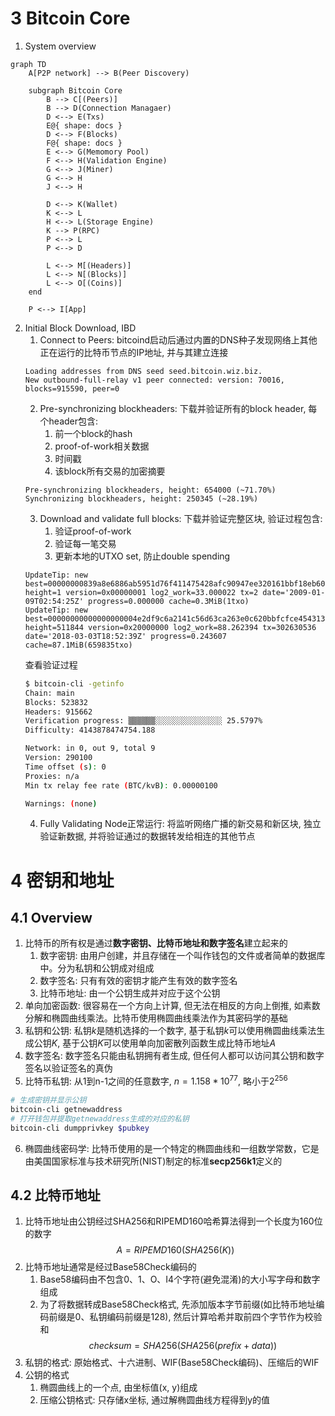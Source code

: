 # 3 Bitcoin Core
1. System overview
```mermaid
graph TD
    A[P2P network] --> B(Peer Discovery)

    subgraph Bitcoin Core
        B --> C[(Peers)]
        B --> D(Connection Managaer)
        D <--> E(Txs)
        E@{ shape: docs }
        D <--> F(Blocks)
        F@{ shape: docs }
        E <--> G(Memomory Pool)
        F <--> H(Validation Engine)
        G <--> J(Miner)
        G <--> H
        J <--> H

        D <--> K(Wallet)
        K <--> L
        H <--> L(Storage Engine)
        K --> P(RPC)
        P <--> L
        P <--> D

        L <--> M[(Headers)]
        L <--> N[(Blocks)]
        L <--> O[(Coins)]
    end

    P <--> I[App]
```

2. Initial Block Download, IBD
    1. Connect to Peers: bitcoind启动后通过内置的DNS种子发现网络上其他正在运行的比特币节点的IP地址, 并与其建立连接
    ```log
    Loading addresses from DNS seed seed.bitcoin.wiz.biz.
    New outbound-full-relay v1 peer connected: version: 70016, blocks=915590, peer=0
    ```
    2. Pre-synchronizing blockheaders: 下载并验证所有的block header, 每个header包含:
       1. 前一个block的hash
       2. proof-of-work相关数据
       3. 时间戳
       4. 该block所有交易的加密摘要
    ```log
    Pre-synchronizing blockheaders, height: 654000 (~71.70%) 
    Synchronizing blockheaders, height: 250345 (~28.19%)
    ```
    3. Download and validate full blocks: 下载并验证完整区块, 验证过程包含:
        1. 验证proof-of-work
        2. 验证每一笔交易
        3. 更新本地的UTXO set, 防止double spending
    ```log
    UpdateTip: new best=00000000839a8e6886ab5951d76f411475428afc90947ee320161bbf18eb6048 height=1 version=0x00000001 log2_work=33.000022 tx=2 date='2009-01-09T02:54:25Z' progress=0.000000 cache=0.3MiB(1txo)
    UpdateTip: new best=00000000000000000004e2df9c6a2141c56d63ca263e0c620bbfcfce454313f1 height=511844 version=0x20000000 log2_work=88.262394 tx=302630536 date='2018-03-03T18:52:39Z' progress=0.243607 cache=87.1MiB(659835txo)
    ```
    查看验证过程
    ```bash
    $ bitcoin-cli -getinfo
    Chain: main
    Blocks: 523832
    Headers: 915662
    Verification progress: ▒▒▒▒▒▒░░░░░░░░░░░░░░░ 25.5797%
    Difficulty: 4143878474754.188

    Network: in 0, out 9, total 9
    Version: 290100
    Time offset (s): 0
    Proxies: n/a
    Min tx relay fee rate (BTC/kvB): 0.00000100

    Warnings: (none)
    ```
    4. Fully Validating Node正常运行: 将监听网络广播的新交易和新区块, 独立验证新数据, 并将验证通过的数据转发给相连的其他节点

# 4 密钥和地址
## 4.1 Overview
1. 比特币的所有权是通过**数字密钥、比特币地址和数字签名**建立起来的
    1. 数字密钥: 由用户创建，并且存储在一个叫作钱包的文件或者简单的数据库中。分为私钥和公钥成对组成
    2. 数字签名: 只有有效的密钥才能产生有效的数字签名
    3. 比特币地址: 由一个公钥生成并对应于这个公钥
2. 单向加密函数: 很容易在一个方向上计算, 但无法在相反的方向上倒推, 如素数分解和椭圆曲线乘法。比特币使用椭圆曲线乘法作为其密码学的基础
3. 私钥和公钥: 私钥$k$是随机选择的一个数字, 基于私钥$k$可以使用椭圆曲线乘法生成公钥$K$, 基于公钥$K$可以使用单向加密散列函数生成比特币地址$A$
4. 数字签名: 数字签名只能由私钥拥有者生成, 但任何人都可以访问其公钥和数字签名以验证签名的真伪
5. 比特币私钥: 从1到n-1之间的任意数字, $n=1.158*10^{77}$, 略小于$2^{256}$
```bash
# 生成密钥并显示公钥
bitcoin-cli getnewaddress
# 打开钱包并提取getnewaddress生成的对应的私钥
bitcoin-cli dumpprivkey $pubkey
```
6. 椭圆曲线密码学: 比特币使用的是一个特定的椭圆曲线和一组数学常数，它是由美国国家标准与技术研究所(NIST)制定的标准**secp256k1**定义的

## 4.2 比特币地址
1. 比特币地址由公钥经过SHA256和RIPEMD160哈希算法得到一个长度为160位的数字 $$A=RIPEMD160(SHA256(K))$$
2. 比特币地址通常是经过Base58Check编码的
   1. Base58编码由不包含0、1、O、I4个字符(避免混淆)的大小写字母和数字组成
   2. 为了将数据转成Base58Check格式, 先添加版本字节前缀(如比特币地址编码前缀是0、私钥编码前缀是128), 然后计算哈希并取前四个字节作为校验和$$checksum=SHA256(SHA256(prefix+data))$$
3. 私钥的格式: 原始格式、十六进制、WIF(Base58Check编码)、压缩后的WIF
4. 公钥的格式
   1. 椭圆曲线上的一个点, 由坐标值(x, y)组成
   2. 压缩公钥格式: 只存储x坐标, 通过解椭圆曲线方程得到y的值
